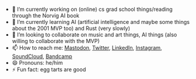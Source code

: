 - 🔭 I’m currently working on (online) cs grad school things/reading through the Norvig AI book
- 🌱 I’m currently learning AI (artificial intelligence and maybe some things about the 2001 MVP too) and Rust (very slowly)
- 👯 I’m looking to collaborate on music and art things, AI things (also willing to collaborate with the MVP)
- 📫 How to reach me: [Mastodon](https://post.lurk.org/@mrufrufin), [Twitter](https://twitter.com/derekxkwan), [LinkedIn](https://www.linkedin.com/in/derek-kwan-568bb67/), [Instagram](https://www.instagram.com/dxkzh/), [SoundCloud](https://soundcloud.com/dxkzh), [Bandcamp](https://derekxkwan.bandcamp.com/)
- 😄 Pronouns: he/him
- ⚡ Fun fact: egg tarts are good

<!--
**derekxkwan/derekxkwan** is a ✨ _special_ ✨ repository because its `README.md` (this file) appears on your GitHub profile.

Here are some ideas to get you started:

- 🤔 I’m looking for help with ...
- 💬 Ask me about ...
-->
